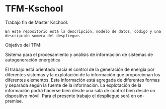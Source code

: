 # TFM-Kschool

Trabajo fin de Master Kschool.

    En este repositorio está la descripción, modelo de datos, código y una descripción somera del despliegue.

Objetivo del TFM:

   Sistema para el procesamiento y análisis de información
   de sistemas de autogeneración energética

   El trabajo está orientado hacia el control de la generación de energía por diferentes sistemas y la explotación de la información que proporcionan los diferentes elementos. Esta información está agregada de diferentes formas y separada según la fuente de la información. La explotación de la información podrá hacerse bien desde una sala de control bien desde un dispositivo móvil. Para el presente trabajo el despliegue será en on-premise.
